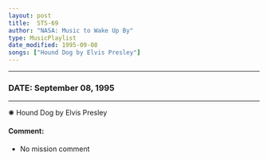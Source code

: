 ```yaml
---
layout: post
title:  STS-69
author: "NASA: Music to Wake Up By"
type: MusicPlaylist
date_modified: 1995-09-08
songs: ["Hound Dog by Elvis Presley"]
---
```


----
### DATE: September 08, 1995
----
✺ Hound Dog by Elvis Presley

#### Comment:
* No mission comment



<br/>
<center>
	<a target="_blank"
	   href="https://twitter.com/intent/tweet?hashtags=Space,NASA,Playlist,NASAWakeupCalls,SpaceProgram&text={{ page.author}}, '{{ page.songs.first }}' {{ page.title }}, {{ page.date | date: '%B %d, %Y' }}. {{ site.url }}{{ page.url }}&via=nasawakeupcalls"><i class="fab fa-twitter" alt="Tweet this page" style="font-size: 1.3em;"></i></a>
	&nbsp; 	<i class="fas fa-user-astronaut" style="font-size: 1.5em;"></i> &nbsp;
    <a type="amzn" search="'Hound Dog by Elvis Presley'" category="popular music">
    <i class="fab fa-amazon" style="font-size: 1.3em;"></i></a>
</center>

